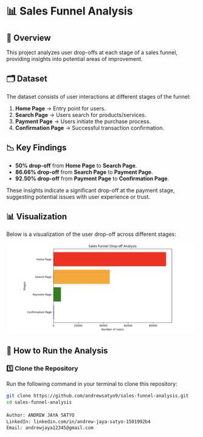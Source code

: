 # 📊 Sales Funnel Analysis

## 📌 Overview
This project analyzes user drop-offs at each stage of a sales funnel, providing insights into potential areas of improvement.

## 🗂 Dataset
The dataset consists of user interactions at different stages of the funnel:
1. **Home Page** → Entry point for users.
2. **Search Page** → Users search for products/services.
3. **Payment Page** → Users initiate the purchase process.
4. **Confirmation Page** → Successful transaction confirmation.

## 📉 Key Findings
- **50% drop-off** from **Home Page** to **Search Page**.
- **86.66% drop-off** from **Search Page** to **Payment Page**.
- **92.50% drop-off** from **Payment Page** to **Confirmation Page**.

These insights indicate a significant drop-off at the payment stage, suggesting potential issues with user experience or trust.

## 📊 Visualization
Below is a visualization of the user drop-off across different stages:

![Sales Funnel Chart](sales_funnel_chart.png)

## 🚀 How to Run the Analysis
### 1️⃣ Clone the Repository
Run the following command in your terminal to clone this repository:

```bash
git clone https://github.com/andrewsatyo9/sales-funnel-analysis.git
cd sales-funnel-analysis

Author: ANDREW JAYA SATYO
LinkedIn: linkedin.com/in/andrew-jaya-satyo-1501992b4
Email: andrewjaya12345@gmail.com